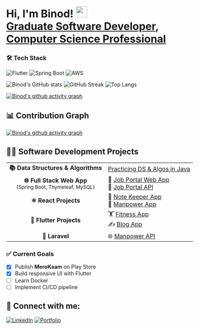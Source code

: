 <h1>Hi, I'm Binod! <img src="https://media.giphy.com/media/hvRJCLFzcasrR4ia7z/giphy.gif" width="30px"/> <br/><a href="https://github.com/binodcoder">Graduate Software Developer</a>, <a href="https://www.linkedin.com/in/binodcoder/">Computer Science Professional</a></h1>







### 🛠️ Tech Stack
![Flutter](https://img.shields.io/badge/Flutter-%2302569B.svg?style=for-the-badge&logo=Flutter&logoColor=white)
![Spring Boot](https://img.shields.io/badge/Spring_Boot-6DB33F?style=for-the-badge&logo=spring&logoColor=white)
![AWS](https://img.shields.io/badge/AWS-%23FF9900.svg?style=for-the-badge&logo=amazon-aws&logoColor=white)




![Binod's GitHub stats](https://github-readme-stats.vercel.app/api?username=binodcoder&show_icons=true&theme=radical)  ![GitHub Streak](https://github-readme-streak-stats.herokuapp.com/?user=binodcoder&theme=radical)  ![Top Langs](https://github-readme-stats.vercel.app/api/top-langs/?username=binodcoder&layout=compact&theme=radical)





[![Binod's github activity graph](https://github-readme-activity-graph.vercel.app/graph?username=binodcoder&theme=dracula)](https://github.com/binodcoder)

## 📊 Contribution Graph  

[![Binod's github activity graph](https://github-readme-activity-graph.vercel.app/graph?username=binodcoder&bg_color=0d1117&color=ffffff&line=5BCDEC&point=FFFFFF&area=true&hide_border=true)](https://github.com/binodcoder)




## 👨‍💻 Software Development Projects  

<table>
  <tr>
    <td align="center"><b>📚 Data Structures & Algorithms</b></td>
    <td>
      <a href="https://github.com/binodcoder/core_java">Practicing DS & Algos in Java</a>
    </td>
  </tr>

  <tr>
    <td align="center"><b>🌐 Full Stack Web App</b><br><sub>(Spring Boot, Thymeleaf, MySQL)</sub></td>
    <td>
      🔗 <a href="https://github.com/binodcoder/7cs106_merokaam_web">Job Portal Web App</a><br>
      🔗 <a href="https://github.com/binodcoder/7cs106_merokaam_api">Job Portal API</a>
    </td>
  </tr>

  <tr>
    <td align="center"><b>⚛️ React Projects</b></td>
    <td>
      📝 <a href="https://github.com/binodcoder/keeper-app">Note Keeper App</a><br>
      🏢 <a href="https://github.com/binodcoder/7CC005_react_merokam">Manpower App</a>
    </td>
  </tr>

  <tr>
    <td align="center"><b>📱 Flutter Projects</b></td>
    <td>
      🏋️ <a href="https://github.com/binodcoder/7cc002_fitness_app">Fitness App</a><br>
      ✍️ <a href="https://github.com/binodcoder/7cc012_coursework">Blog App</a>
    </td>
  </tr>

  <tr>
    <td align="center"><b>🎯 Laravel</b></td>
    <td>
      🌐 <a href="https://github.com/binodcoder/7cc005_laravel_merokam_api">Manpower API</a>
    </td>
  </tr>
</table>

### ✅ Current Goals
- [x] Publish **MeroKaam** on Play Store
- [x] Build responsive UI with Flutter
- [ ] Learn Docker
- [ ] Implement CI/CD pipeline

<h2> 🤳 Connect with me:</h2>

[![LinkedIn](https://img.shields.io/badge/LinkedIn-blue?style=for-the-badge&logo=linkedin)](https://linkedin.com/in/YOURUSERNAME)
[![Portfolio](https://img.shields.io/badge/Portfolio-%23000000.svg?style=for-the-badge&logo=firefox&logoColor=white)](https://yourportfolio.com)



 

<!--
**binodcoder/binodcoder** is a ✨ _special_ ✨ repository because its `README.md` (this file) appears on your GitHub profile.

Here are some ideas to get you started:

- 🔭 I’m currently working on ...
- 🌱 I’m currently learning ...
- 👯 I’m looking to collaborate on ...
- 🤔 I’m looking for help with ...
- 💬 Ask me about ...
- 📫 How to reach me: ...
- 😄 Pronouns: ...
- ⚡ Fun fact: ...
-->
